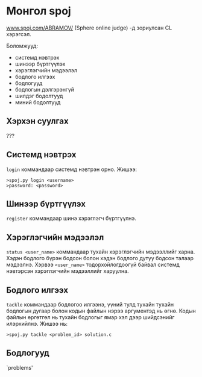 Монгол spoj
===========

www.spoj.com/ABRAMOV/ (Sphere online judge) -д зориулсан CL хэрэгсэл.

Боломжууд:
- системд нэвтрэх
- шинээр бүртгүүлэх
- хэрэглэгчийн мэдээлэл
- бодлого илгээх
- бодлогууд
- бодлогын дэлгэрэнгүй
- шилдэг бодолтууд
- миний бодолтууд


Хэрхэн суулгах
--------------
???


Системд нэвтрэх
---------------
`login` коммандаар системд нэвтрэн орно.
Жишээ:
	
	>spoj.py login <username>
	>password: <password>


Шинээр бүртгүүлэх
-----------------
`register` коммандаар шинэ хэрэглэгч бүртгүүлнэ.


Хэрэглэгчийн мэдээлэл
---------------------
`status <user_name>` коммандаар тухайн хэрэглэгчийн мэдээллийг харна. Хэдэн
бодлого бүрэн бодсон болон хэдэн бодлого дутуу бодсон талаар мэдээлнэ. Хэрвээ
`<user_name>` тодорхойлогдоогүй байвал системд нэвтэрсэн хэрэглэгчийн
мэдээллийг харуулна.


Бодлого илгээх
--------------

`tackle` коммандаар бодлогоо илгээнэ, үүний тулд тухайн тухайн бодлогын 
дугаар болон кодын файлын нэрээ аргументэд нь өгнө. Кодын файлын 
өргөтгөл нь тухайн бодлогыг ямар хэл дээр шийдсэнийг илэрхийлнэ. 
Жишээ нь:

	>spoj.py tackle <problem_id> solution.c


Бодлогууд
---------
`problems'
